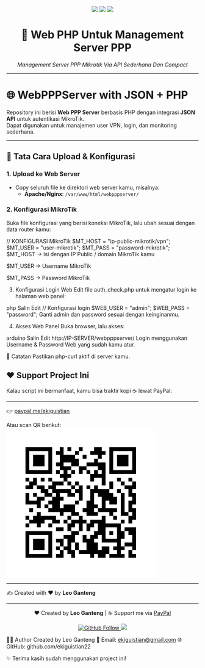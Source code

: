 <p align="center">
  <img src="https://img.shields.io/badge/Project-webpppserver-with-json-php-blue?style=for-the-badge&logo=linux" />
  <img src="https://img.shields.io/badge/License-MIT-green?style=for-the-badge" />
  <img src="https://img.shields.io/badge/Maintained-Yes-success?style=for-the-badge" />
</p>

<h1 align="center">🚀 Web PHP Untuk Management Server PPP</h1>

<p align="center">
  <i>Management Server PPP Mikrotik Via API Sederhana Dan Compact</i>
</p>

---

# 🌐 WebPPPServer with JSON + PHP

Repository ini berisi **Web PPP Server** berbasis PHP dengan integrasi **JSON API** untuk autentikasi MikroTik.  
Dapat digunakan untuk manajemen user VPN, login, dan monitoring sederhana.  

---

## 🚀 Tata Cara Upload & Konfigurasi

### 1. Upload ke Web Server
- Copy seluruh file ke direktori web server kamu, misalnya:
  - **Apache/Nginx**: `/var/www/html/webpppserver/`

### 2. Konfigurasi MikroTik
Buka file konfigurasi yang berisi koneksi MikroTik, lalu ubah sesuai dengan data router kamu:

// KONFIGURASI MikroTik
$MT_HOST = "ip-public-mikrotik/vpn";
$MT_USER = "user-mikrotik";
$MT_PASS = "password-mikrotik";
$MT_HOST → Isi dengan IP Public / domain MikroTik kamu

$MT_USER → Username MikroTik

$MT_PASS → Password MikroTik

3. Konfigurasi Login Web
Edit file auth_check.php untuk mengatur login ke halaman web panel:

php
Salin
Edit
// Konfigurasi login
$WEB_USER = "admin";
$WEB_PASS = "password";
Ganti admin dan password sesuai dengan keinginanmu.

4. Akses Web Panel
Buka browser, lalu akses:

arduino
Salin
Edit
http://IP-SERVER/webpppserver/
Login menggunakan Username & Password Web yang sudah kamu atur.

📌 Catatan
Pastikan php-curl aktif di server kamu.

## ❤️ Support Project Ini
Kalau script ini bermanfaat, kamu bisa traktir kopi ☕ lewat PayPal:  

---

👉 [paypal.me/ekiguistian](https://www.paypal.me/ekiguistian22)

Atau scan QR berikut:  
![PayPal QR](paypal_qr_ekiguistian22.png)

---

✍️ Created with ❤️ by **Leo Ganteng**

---

<p align="center">
  ❤️ Created by <b>Leo Ganteng</b> | 
  ☕ Support me via <a href="https://www.paypal.me/ekiguistian22">PayPal</a>
</p>

<p align="center">
  <a href="https://github.com/ekiguistian">
    <img src="https://img.shields.io/github/followers/ekiguistian?label=Follow%20me&style=social" alt="GitHub Follow" />
  </a>
  <a href="https://github.com/ekiguistian?tab=repositories">
    <img src="https://img.shields.io/badge/More%20Projects-GitHub-orange?style=flat-square" />
  </a>
</p>



👨‍💻 Author
Created by Leo Ganteng
📧 Email: ekiguistian@gmail.com
🌐 GitHub: github.com/ekiguistian22

✨ Terima kasih sudah menggunakan project ini!
